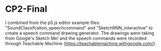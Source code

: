 # CP2-Final

I combined from the p5.js editor example files: "SoundClassifcation_speechcommand" and "SketchRNN_interactive" to create a speech command drawing generator. The drawings were taking from Google's Sketch Me! and the speech commands were recorded through Teachable Machine (https://teachablemachine.withgoogle.com/). 
